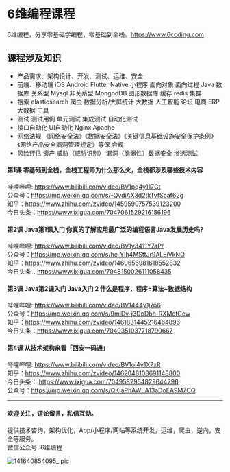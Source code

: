 # 6维编程课程 
6维编程，分享零基础学编程，零基础到全栈。https://www.6coding.com

## 课程涉及知识
- 产品需求、架构设计、开发、测试、运维、安全
- 前端、移动端 iOS Android Flutter Native 小程序 面向对象 面向过程 Java 数据库 关系型 Mysql 非关系型 MongodDB 图形数据库 缓存 redis 集群
- 搜索 elasticsearch 爬虫 数据分析/大屏统计 大数据 人工智能 论坛 电商 ERP 大数据 工具
- 测试 测试用例  单元测试 集成测试  自动化测试
- 接口自动化 UI自动化 Nginx Apache
- 网络法规 《网络安全法》《数据安全法》《关键信息基础设施安全保护条例》《网络产品安全漏洞管理规定》等保 合规
- 风险评估 资产 威胁（威胁识别） 漏洞（脆弱性）数据安全 渗透测试


#### 第1课 零基础到全栈，全栈工程师为什么那么火，全栈都涉及哪些技术内容
哔哩哔哩: https://www.bilibili.com/video/BV1pq4y117Ct <br/>
公众号：https://mp.weixin.qq.com/s/-QvdiAX3d2tkTvfScaf62g <br/>
知乎：https://www.zhihu.com/zvideo/1459590757539123200 <br/>
今日头条：https://www.ixigua.com/7047061529216156196

#### 第2课 Java第1课入门 你真的了解应用最广泛的编程语言Java发展历史吗? 
哔哩哔哩: https://www.bilibili.com/video/BV1y3411Y7aP/ <br/>
公众号：https://mp.weixin.qq.com/s/he-YIh4MSttJr9ALEiVkNQ <br/>
知乎：https://www.zhihu.com/zvideo/1460656981618552832 <br/>
今日头条：https://www.ixigua.com/7048150026111058435


#### 第3课 Java第2课入门 Java入门 2 什么是程序，程序=算法+数据结构 
哔哩哔哩: https://www.bilibili.com/video/BV1444y1j7p6 <br/>
公众号：https://mp.weixin.qq.com/s/9mlDv-j3DpDbh-RXMetGew <br/>
知乎：https://www.zhihu.com/zvideo/1461831445216464896 <br/>
今日头条：https://www.ixigua.com/7049351037718790667

#### 第4课 从技术架构来看「西安一码通」 
哔哩哔哩: https://www.bilibili.com/video/BV1oi4y1X7xR <br/>
知乎：https://www.zhihu.com/zvideo/1462048108691148800 <br/>
今日头条： https://www.ixigua.com/7049582954829644296 <br/>
公众号：https://mp.weixin.qq.com/s/QKIaPhAWuA13aDoEA9M7CQ


<hr/>

#### 欢迎关注，评论留言，私信互动。
提供技术咨询，架构优化，App/小程序/网站等系统开发，运维，爬虫，逆向，安全等服务。<br/>
微信公众号: 6维编程

![141640854095_ pic](https://user-images.githubusercontent.com/6212024/147741178-f1315a1d-af84-41af-8b1b-5b709a95453a.jpg)
